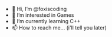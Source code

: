 - 👋 Hi, I’m @foxiscoding
- 👀 I’m interested in Games
- 🌱 I’m currently learning C++
- 📫 How to reach me... (i'll tell you later)
